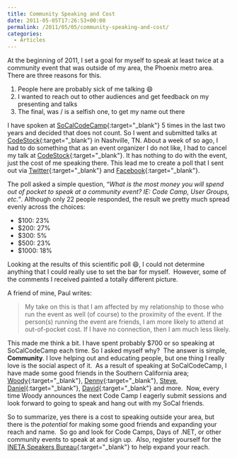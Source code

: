 ```yaml
---
title: Community Speaking and Cost
date: 2011-05-05T17:26:53+00:00
permalink: /2011/05/05/community-speaking-and-cost/
categories:
  - Articles
---
```

At the beginning of 2011, I set a goal for myself to speak at least twice at a community event that was outside of my area, the Phoenix metro area.  There are three reasons for this.

1. People here are probably sick of me talking :smile:
2. I wanted to reach out to other audiences and get feedback on my presenting and talks
3. The final, was / is a selfish one, to get my name out there

I have spoken at [SoCalCodeCamp](https://www.socalcodecamp.com){:target="_blank"} 5 times in the last two years and decided that does not count. So I went and submitted talks at [CodeStock](https://codestock.org){:target="_blank"} in Nashville, TN. About a week of so ago, I had to do something that as an event organizer I do not like, I had to cancel my talk at [CodeStock](https://www.codestock.org/){:target="_blank"}. It has nothing to do with the event, just the cost of me speaking there. This lead me to create a poll that I sent out via [Twitter](https://twitter.com/jguadagno){:target="_blank"} and [Facebook](https://www.facebook.com/Joseph.J.Guadagno){:target="_blank"}.

The poll asked a simple question, “_What is the most money you will spend out of pocket to speak at a community event? IE: Code Camp, User Groups, etc.”_. Although only 22 people responded, the result we pretty much spread evenly across the choices:

* $100: 23%
* $200: 27%
* $300: 5%
* $500: 23%
* $1000: 18%

Looking at the results of this scientific poll :smile:, I could not determine anything that I could really use to set the bar for myself.  However, some of the comments I received painted a totally different picture.

A friend of mine, Paul writes:

> My take on this is that I am affected by my relationship to those who run the event as well (of course) to the proximity of the event. If the person(s) running the event are friends, I am more likely to attend at out-of-pocket cost. If I have no connection, then I am much less likely.

This made me think a bit. I have spent probably $700 or so speaking at SoCalCodeCamp each time. So I asked myself why?  The answer is simple, **Community**. I love helping out and educating people, but one thing I really love is the social aspect of it.  As a result of speaking at SoCalCodeCamp, I have made some good friends in the Southern California area; [Woody](https://blog.pewitt.org){:target="_blank"}, [Denny](https://mrdenny.com){:target="_blank"}, [Steve](https://twitter.com/scevans), [Daniel](https://thesociablegeek.com/){:target="_blank"}, [David](https://davidmccarter.net){:target="_blank"} and more.  Now, every time Woody announces the next Code Camp I eagerly submit sessions and look forward to going to speak and hang out with my SoCal friends.

So to summarize, yes there is a cost to speaking outside your area, but there is the _potential_ for making some good friends and expanding your reach and name.  So go and look for Code Camps, Days of .NET, or other community events to speak at and sign up.  Also, register yourself for the [INETA Speakers Bureau](https://www.ineta.org/speakers){:target="_blank"} to help expand your reach.
